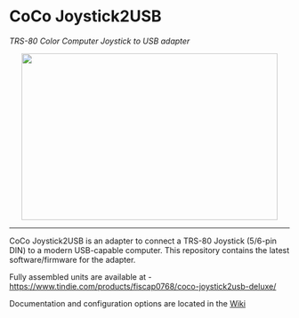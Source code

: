 # CoCo Joystick2USB
<i>TRS-80 Color Computer Joystick to USB adapter</i>

<p align="center">
  <img width="460" height="300" src="https://github.com/wyndec/CoCoJoy2USB/assets/30671135/77622c03-c00e-42a3-bda9-0f35265beb30">
</p>

<hr>

CoCo Joystick2USB is an adapter to connect a TRS-80 Joystick (5/6-pin DIN) to a modern USB-capable computer. This repository contains the latest software/firmware for the adapter.

Fully assembled units are available at - https://www.tindie.com/products/fiscap0768/coco-joystick2usb-deluxe/

Documentation and configuration options are located in the [Wiki](https://github.com/wyndec/CoCoJoy2USB/wiki)
